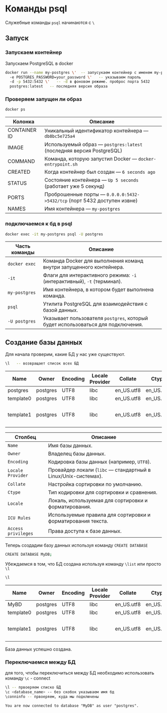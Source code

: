 # Команды psql

Служебные команды `psql` начинаются с `\`  

## Запуск

### Запускаем контейнер
Запускаем PostgreSQL в docker
```bash
docker run --name my-postgres \'  -- запусукаем контейнер с именем my-postgres
  -e POSTGRES_PASSWORD=your_password \'   -- указываем пароль
  -d -p 5432:5432 \'   -- -d в фоновом режиме. проброс порта 5432 
  postgres:latest   -- последняя версия образа
```

### Проверяем запущен ли образ  
```bash
docker ps
```  
| Колонка         | Описание                                                                 |
|----------------|--------------------------------------------------------------------------|
| CONTAINER ID   | Уникальный идентификатор контейнера — `db8bc5e725a4`                      |
| IMAGE          | Используемый образ — `postgres:latest` (последняя версия PostgreSQL)     |
| COMMAND        | Команда, которую запустил Docker — `docker-entrypoint.sh`               |
| CREATED        | Когда контейнер был создан — `6 seconds ago`                            |
| STATUS         | Состояние контейнера — `Up 5 seconds` (работает уже 5 секунд)            |
| PORTS          | Проброшенные порты — `0.0.0.0:5432->5432/tcp` (порт 5432 доступен извне) |
| NAMES          | Имя контейнера — `my-postgres`                                           |

### подключаемся к бд в psql
```bash
docker exec -it my-postgres psql -U postgres
```
| Часть команды                                 | Описание                                                                 |
|----------------------------------------------|--------------------------------------------------------------------------|
| `docker exec`                                | Команда Docker для выполнения команд внутри запущенного контейнера.      |
| `-it`                                        | Флаги для интерактивного режима: `-i` (интерактивный), `-t` (терминал). |
| `my-postgres`                                | Имя контейнера, в котором будет выполнена команда.                      |
| `psql`                                       | Утилита PostgreSQL для взаимодействия с базой данных.                   |
| `-U postgres`                                | Указывает пользователя `postgres`, который будет использоваться для подключения. |

## Создание базы данных

Для начала проверим, какие БД у нас уже существуют.  
```bash
\l   -- возвращает список всех БД
```
| Name    |  Owner   | Encoding | Locale Provider |  Collate   |   Ctype    | Locale | ICU Rules |   Access privileges       |
|---------|----------|----------|-----------------|------------|------------|--------|-----------|---------------------------|
| postgres  | postgres | UTF8     | libc            | en_US.utf8 | en_US.utf8 |        |           |                           |
| template0 | postgres | UTF8     | libc            | en_US.utf8 | en_US.utf8 |        |           | =c/postgres          +    |
|         |          |          |                 |            |            |        |           | postgres=CTc/postgres     |
| template1 | postgres | UTF8     | libc            | en_US.utf8 | en_US.utf8 |        |           | =c/postgres          +    |
|         |          |          |                 |            |            |        |           | postgres=CTc/postgres     |

| Столбец             | Описание                                                                 |
|---------------------|--------------------------------------------------------------------------|
| `Name`              | Имя базы данных.                                                         |
| `Owner`             | Владелец базы данных.                                                    |
| `Encoding`          | Кодировка базы данных (например, `UTF8`).                               |
| `Locale Provider`   | Провайдер локали (`libc` — стандартный в Linux/Unix-системах).          |
| `Collate`           | Настройка сортировки по умолчанию.                                       |
| `Ctype`             | Тип кодировки для сортировки и сравнения.                                |
| `Locale`            | Локаль, используемая для сортировки и форматирования.                    |
| `ICU Rules`         | Используемые правила для сортировки и форматирования текста.             |
| `Access privileges` | Права доступа к базе данных.                                             |  

Теперь создадим базу данных используя команду `CREATE DATABASE` 
```bash
CREATE DATABASE MyDB;
```

Убеждаемся в том, что БД создана используя команду `\list` или просто `\l`
```bash
\l
```  
| Name    |  Owner   | Encoding | Locale Provider |  Collate   |   Ctype    | Locale | ICU Rules |   Access privileges       |
|---------|----------|----------|-----------------|------------|------------|--------|-----------|---------------------------|
| MyBD    | postgres | UTF8     | libc            | en_US.utf8 | en_US.utf8 |        |           |                           |
| template0 | postgres | UTF8     | libc            | en_US.utf8 | en_US.utf8 |        |           | =c/postgres          +    |
|         |          |          |                 |            |            |        |           | postgres=CTc/postgres     |
| template1 | postgres | UTF8     | libc            | en_US.utf8 | en_US.utf8 |        |           | =c/postgres          +    |
|         |          |          |                 |            |            |        |           | postgres=CTc/postgres     |  

База данных успешно создана.  

### Переключаемся между БД
для того, чтобы переключиться между БД необходимо использовать команду `\c` - connect
```bash
\l -- првоеряем списко БД
\c <database_name> -- без скобок указываем имя бд
\conninfo -- првоеряем, куда мы подключены
```
`You are now connected to database "MyDB" as user "postgres".`  

